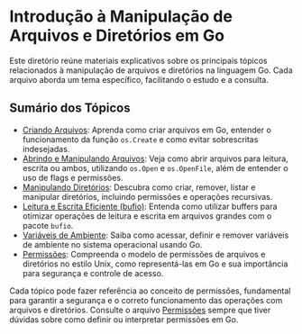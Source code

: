 # Introdução à Manipulação de Arquivos e Diretórios em Go

Este diretório reúne materiais explicativos sobre os principais tópicos relacionados à manipulação de arquivos e diretórios na linguagem Go. Cada arquivo aborda um tema específico, facilitando o estudo e a consulta.

## Sumário dos Tópicos

- [Criando Arquivos](./docs/criando_arquivos.md): Aprenda como criar arquivos em Go, entender o funcionamento da função `os.Create` e como evitar sobrescritas indesejadas.
- [Abrindo e Manipulando Arquivos](./docs/abrindo_arquivos.md): Veja como abrir arquivos para leitura, escrita ou ambos, utilizando `os.Open` e `os.OpenFile`, além de entender o uso de flags e permissões.
- [Manipulando Diretórios](./docs/manipulando_diretorios.md): Descubra como criar, remover, listar e manipular diretórios, incluindo permissões e operações recursivas.
- [Leitura e Escrita Eficiente (bufio)](./docs/io_buffer.md): Entenda como utilizar buffers para otimizar operações de leitura e escrita em arquivos grandes com o pacote `bufio`.
- [Variáveis de Ambiente](./docs/variaveis_ambiente.md): Saiba como acessar, definir e remover variáveis de ambiente no sistema operacional usando Go.
- [Permissões](./docs/permissions.md): Compreenda o modelo de permissões de arquivos e diretórios no estilo Unix, como representá-las em Go e sua importância para segurança e controle de acesso.

Cada tópico pode fazer referência ao conceito de permissões, fundamental para garantir a segurança e o correto funcionamento das operações com arquivos e diretórios. Consulte o arquivo [Permissões](./docs/permissions.md) sempre que tiver dúvidas sobre como definir ou interpretar permissões em Go. 